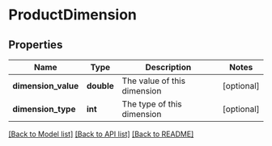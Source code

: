 # ProductDimension

## Properties
Name | Type | Description | Notes
------------ | ------------- | ------------- | -------------
**dimension_value** | **double** | The value of this dimension | [optional] 
**dimension_type** | **int** | The type of this dimension | [optional] 

[[Back to Model list]](../README.md#documentation-for-models) [[Back to API list]](../README.md#documentation-for-api-endpoints) [[Back to README]](../README.md)


